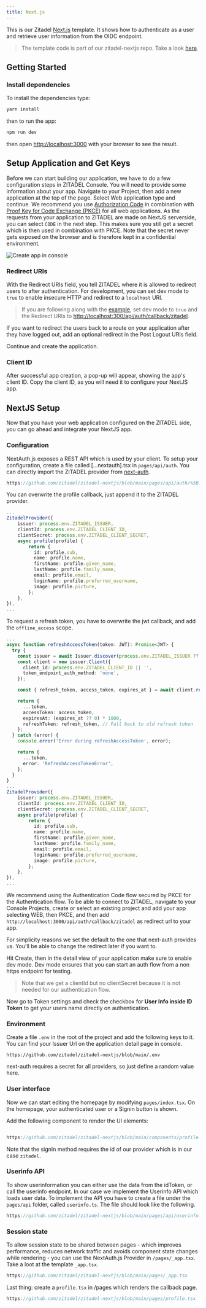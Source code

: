 ```yaml
---
title: Next.js
---
```


This is our Zitadel [Next.js](https://nextjs.org/) template. It shows how to authenticate as a user and retrieve user information from the OIDC endpoint.

> The template code is part of our zitadel-nextjs repo. Take a look [here](https://github.com/zitadel/zitadel-nextjs).

## Getting Started

### Install dependencies

To install the dependencies type:

```bash
yarn install
```

then to run the app:

```bash
npm run dev
```

then open [http://localhost:3000](http://localhost:3000) with your browser to see the result.

## Setup Application and Get Keys

Before we can start building our application, we have to do a few configuration steps in ZITADEL Console.
You will need to provide some information about your app.
Navigate to your Project, then add a new application at the top of the page.
Select Web application type and continue.
We recommend you use [Authorization Code](/apis/openidoauth/grant-types#authorization-code) in combination with [Proof Key for Code Exchange (PKCE)](/apis/openidoauth/grant-types#proof-key-for-code-exchange) for all web applications.
As the requests from your application to ZITADEL are made on NextJS serverside, you can select `CODE` in the next step. This makes sure you still get a secret which is then used in combination with PKCE. Note that the secret never gets exposed on the browser and is therefore kept in a confidential environment.

![Create app in console](/img/nextjs/app-create.png)

### Redirect URIs

With the Redirect URIs field, you tell ZITADEL where it is allowed to redirect users to after authentication. For development, you can set dev mode to `true` to enable insecure HTTP and redirect to a `localhost` URI.

> If you are following along with the [example](https://github.com/zitadel/zitadel-angular), set dev mode to `true` and the Redirect URIs to <http://localhost:300/api/auth/callback/zitadel>.

If you want to redirect the users back to a route on your application after they have logged out, add an optional redirect in the Post Logout URIs field.

Continue and create the application.

### Client ID

After successful app creation, a pop-up will appear, showing the app's client ID. Copy the client ID, as you will need it to configure your NextJS app.

## NextJS Setup

Now that you have your web application configured on the ZITADEL side, you can go ahead and integrate your NextJS app.

### Configuration

NextAuth.js exposes a REST API which is used by your client.
To setup your configuration, create a file called [...nextauth].tsx in `pages/api/auth`.
You can directly import the ZITADEL provider from [next-auth](https://next-auth.js.org/providers/zitadel).

```ts reference
https://github.com/zitadel/zitadel-nextjs/blob/main/pages/api/auth/%5B...nextauth%5D.tsx
```

You can overwrite the profile callback, just append it to the ZITADEL provider.

```ts
...
ZitadelProvider({
    issuer: process.env.ZITADEL_ISSUER,
    clientId: process.env.ZITADEL_CLIENT_ID,
    clientSecret: process.env.ZITADEL_CLIENT_SECRET,
    async profile(profile) {
        return {
          id: profile.sub,
          name: profile.name,
          firstName: profile.given_name,
          lastName: profile.family_name,
          email: profile.email,
          loginName: profile.preferred_username,
          image: profile.picture,
        };
    },
}),
...
```

To request a refresh token, you have to overwrite the jwt callback, and add the `offline_access` scope.

```ts
...
async function refreshAccessToken(token: JWT): Promise<JWT> {
  try {
    const issuer = await Issuer.discover(process.env.ZITADEL_ISSUER ?? '');
    const client = new issuer.Client({
      client_id: process.env.ZITADEL_CLIENT_ID || '',
      token_endpoint_auth_method: 'none',
    });

    const { refresh_token, access_token, expires_at } = await client.refresh(token.refreshToken as string);

    return {
      ...token,
      accessToken: access_token,
      expiresAt: (expires_at ?? 0) * 1000,
      refreshToken: refresh_token, // Fall back to old refresh token
    };
  } catch (error) {
    console.error('Error during refreshAccessToken', error);

    return {
      ...token,
      error: 'RefreshAccessTokenError',
    };
  }
}
...
ZitadelProvider({
    issuer: process.env.ZITADEL_ISSUER,
    clientId: process.env.ZITADEL_CLIENT_ID,
    clientSecret: process.env.ZITADEL_CLIENT_SECRET,
    async profile(profile) {
        return {
          id: profile.sub,
          name: profile.name,
          firstName: profile.given_name,
          lastName: profile.family_name,
          email: profile.email,
          loginName: profile.preferred_username,
          image: profile.picture,
        };
    },
}),
...
```

We recommend using the Authentication Code flow secured by PKCE for the Authentication flow.
To be able to connect to ZITADEL, navigate to your Console Projects, create or select an existing project and add your app selecting WEB, then PKCE, and then add `http://localhost:3000/api/auth/callback/zitadel` as redirect url to your app.

For simplicity reasons we set the default to the one that next-auth provides us. You'll be able to change the redirect later if you want to.

Hit Create, then in the detail view of your application make sure to enable dev mode. Dev mode ensures that you can start an auth flow from a non https endpoint for testing.

> Note that we get a clientId but no clientSecret because it is not needed for our authentication flow.

Now go to Token settings and check the checkbox for **User Info inside ID Token** to get your users name directly on authentication.

### Environment

Create a file `.env` in the root of the project and add the following keys to it.
You can find your Issuer Url on the application detail page in console.

```env reference
https://github.com/zitadel/zitadel-nextjs/blob/main/.env
```

next-auth requires a secret for all providers, so just define a random value here.

### User interface

Now we can start editing the homepage by modifying `pages/index.tsx`. On the homepage, your authenticated user or a Signin button is shown.

Add the following component to render the UI elements:

```ts reference

https://github.com/zitadel/zitadel-nextjs/blob/main/components/profile.tsx#L4-L38
```

Note that the signIn method requires the id of our provider which is in our case `zitadel`.

### Userinfo API

To show userinformation you can either use the data from the idToken, or call the userinfo endpoint. In our case we implement the Userinfo API which loads user data.
To implement the API you have to create a file under the `pages/api` folder, called `userinfo.ts`.
The file should look like the following.

```ts reference
https://github.com/zitadel/zitadel-nextjs/blob/main/pages/api/userinfo.ts
```

### Session state

To allow session state to be shared between pages - which improves performance, reduces network traffic and avoids component state changes while rendering - you can use the NextAuth.js Provider in `/pages/_app.tsx`.
Take a loot at the template `_app.tsx`.

```ts reference
https://github.com/zitadel/zitadel-nextjs/blob/main/pages/_app.tsx
```

Last thing: create a `profile.tsx` in /pages which renders the callback page.

```ts reference
https://github.com/zitadel/zitadel-nextjs/blob/main/pages/profile.tsx
```

